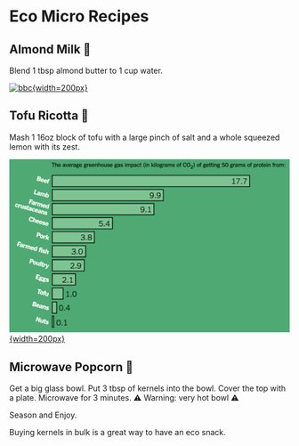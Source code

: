 # Eco Micro Recipes

## Almond Milk 🥛

Blend 1 tbsp almond butter to 1 cup water.

[![bbc](https://ichef.bbci.co.uk/news/800/cpsprodpb/9123/production/_105755173_milk_alternatives-updated-optimised-nc.png){width=200px}](https://www.bbc.com/news/science-environment-46654042#:~:text=A%20scientific%20study%20suggests%20the,lower%20than%20for%20dairy%20milk.&text=Almond%20milk%20requires%20more%20water,more%20than%20a%20typical%20shower.)

## Tofu Ricotta 🧀

Mash 1 16oz block of tofu with a large pinch of salt and a whole squeezed lemon with its zest.

[![nytimes](greenhouse-gas.png){width=200px}](https://www.nytimes.com/interactive/2019/04/30/dining/climate-change-food-eating-habits.html)

## Microwave Popcorn 🍿

Get a big glass bowl.
Put 3 tbsp of kernels into the bowl.
Cover the top with a plate.
Microwave for 3 minutes.
⚠️ Warning: very hot bowl ⚠️

Season and Enjoy.

Buying kernels in bulk is a great way to have an eco snack.
